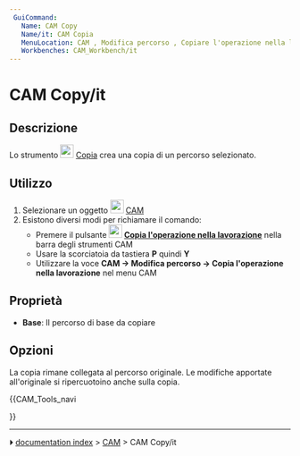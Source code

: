 ```yaml
---
 GuiCommand:
   Name: CAM Copy
   Name/it: CAM Copia
   MenuLocation: CAM , Modifica percorso , Copiare l'operazione nella lavorazione
   Workbenches: CAM_Workbench/it
---
```


# CAM Copy/it



## Descrizione

Lo strumento <img alt="" src=images/CAM_Copy.svg  style="width:24px;"> [Copia](CAM_Copy/it.md) crea una copia di un percorso selezionato.



## Utilizzo

1.  Selezionare un oggetto <img alt="" src=images/Workbench_CAM.svg  style="width:24px;"> [CAM](CAM_Workbench/it.md)
2.  Esistono diversi modi per richiamare il comando:
    -   Premere il pulsante **<img src="images/CAM_Copy.svg" width=24px> [Copia l'operazione nella lavorazione](CAM_Copy/it.md)** nella barra degli strumenti CAM
    -   Usare la scorciatoia da tastiera **P** quindi **Y**
    -   Utilizzare la voce **CAM → Modifica percorso → Copia l'operazione nella lavorazione** nel menu CAM



## Proprietà

-    **Base**: Il percorso di base da copiare



## Opzioni

La copia rimane collegata al percorso originale. Le modifiche apportate all\'originale si ripercuotoino anche sulla copia.





{{CAM_Tools_navi

}}



---
⏵ [documentation index](../README.md) > [CAM](CAM_Workbench.md) > CAM Copy/it
